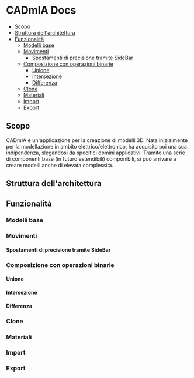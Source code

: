 # CADmIA Docs <!-- omit in toc -->
- [Scopo](#scopo)
- [Struttura dell'architettura](#struttura-dellarchitettura)
- [Funzionalità](#funzionalità)
  - [Modelli base](#modelli-base)
  - [Movimenti](#movimenti)
    - [Spostamenti di precisione tramite SideBar](#spostamenti-di-precisione-tramite-sidebar)
  - [Composizione con operazioni binarie](#composizione-con-operazioni-binarie)
    - [Unione](#unione)
    - [Intersezione](#intersezione)
    - [Differenza](#differenza)
  - [Clone](#clone)
  - [Materiali](#materiali)
  - [Import](#import)
  - [Export](#export)

## Scopo
CADmIA è un'applicazione per la creazione di modelli 3D.
Nata inizialmente per la modellazione in ambito elettrico/elettronico, ha acquisito poi una sua indipendenza, slegandosi da specifici domini applicativi.
Tramite una serie di componenti base (in futuro estendibili) componibili, si può arrivare a creare modelli anche di elevata complessità. 

## Struttura dell'architettura

## Funzionalità
### Modelli base
### Movimenti
#### Spostamenti di precisione tramite SideBar
### Composizione con operazioni binarie
#### Unione
#### Intersezione
#### Differenza
### Clone
### Materiali
### Import
### Export
